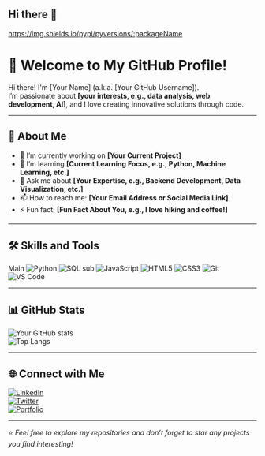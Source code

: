 ## Hi there 👋
https://img.shields.io/pypi/pyversions/:packageName
# 🌟 Welcome to My GitHub Profile!

Hi there! I'm [Your Name] (a.k.a. [Your GitHub Username]).  
I’m passionate about **[your interests, e.g., data analysis, web development, AI]**, and I love creating innovative solutions through code.

---

## 🚀 About Me

- 🔭 I’m currently working on **[Your Current Project]**  
- 🌱 I’m learning **[Current Learning Focus, e.g., Python, Machine Learning, etc.]**  
- 💬 Ask me about **[Your Expertise, e.g., Backend Development, Data Visualization, etc.]**  
- 📫 How to reach me: **[Your Email Address or Social Media Link]**  
- ⚡ Fun fact: **[Fun Fact About You, e.g., I love hiking and coffee!]**

---

## 🛠️ Skills and Tools
Main
![Python](https://img.shields.io/badge/-Python-3776AB?logo=python&logoColor=white&style=flat-square)
![SQL](https://img.shields.io/badge/-SQL-4479A1?logo=postgresql&logoColor=white&style=flat-square)
sub
![JavaScript](https://img.shields.io/badge/-JavaScript-F7DF1E?logo=javascript&logoColor=black&style=flat-square)
![HTML5](https://img.shields.io/badge/-HTML5-E34F26?logo=html5&logoColor=white&style=flat-square)
![CSS3](https://img.shields.io/badge/-CSS3-1572B6?logo=css3&logoColor=white&style=flat-square)
![Git](https://img.shields.io/badge/-Git-F05032?logo=git&logoColor=white&style=flat-square)
![VS Code](https://img.shields.io/badge/-VS%20Code-007ACC?logo=visual-studio-code&logoColor=white&style=flat-square)

---

## 📊 GitHub Stats

![Your GitHub stats](https://github-readme-stats.vercel.app/api?username=YourGitHubUsername&show_icons=true&theme=radical)  
![Top Langs](https://github-readme-stats.vercel.app/api/top-langs/?username=YourGitHubUsername&layout=compact&theme=radical)

---

## 🌐 Connect with Me

[![LinkedIn](https://img.shields.io/badge/-LinkedIn-0077B5?logo=linkedin&logoColor=white&style=flat-square)](https://www.linkedin.com/in/YourProfile)  
[![Twitter](https://img.shields.io/badge/-Twitter-1DA1F2?logo=twitter&logoColor=white&style=flat-square)](https://twitter.com/YourUsername)  
[![Portfolio](https://img.shields.io/badge/-Portfolio-000?logo=web&logoColor=white&style=flat-square)](https://YourPortfolioURL.com)

---

⭐️ *Feel free to explore my repositories and don’t forget to star any projects you find interesting!*




<!--
**junyub7/junyub7** is a ✨ _special_ ✨ repository because its `README.md` (this file) appears on your GitHub profile.

Here are some ideas to get you started:

- 🔭 I’m currently working on ...
- 🌱 I’m currently learning ...
- 👯 I’m looking to collaborate on ...
- 🤔 I’m looking for help with ...
- 💬 Ask me about ...
- 📫 How to reach me: ...
- 😄 Pronouns: ...
- ⚡ Fun fact: ...
-->
